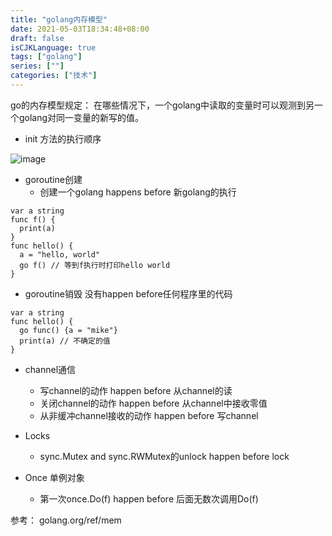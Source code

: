 ```yaml
---
title: "golang内存模型"
date: 2021-05-03T18:34:48+08:00
draft: false
isCJKLanguage: true
tags: ["golang"]
series: [""]
categories: ["技术"]
---
```


go的内存模型规定： 在哪些情况下，一个golang中读取的变量时可以观测到另一个golang对同一变量的新写的值。

+ init 方法的执行顺序

![image](/golang/init_func_order.png)

+ goroutine创建
  + 创建一个golang happens before 新golang的执行

```
var a string
func f() {
  print(a)
}
func hello() {
  a = "hello, world"
  go f() // 等到f执行时打印hello world
}
```

+ goroutine销毁 没有happen before任何程序里的代码
```
var a string
func hello() {
  go func() {a = "mike"}
  print(a) // 不确定的值
}
```

+ channel通信
  + 写channel的动作 happen before 从channel的读
  + 关闭channel的动作 happen before 从channel中接收零值
  + 从非缓冲channel接收的动作 happen before 写channel

+ Locks 
  + sync.Mutex and sync.RWMutex的unlock happen before lock

+ Once  单例对象
  + 第一次once.Do(f) happen before 后面无数次调用Do(f)
  

参考： golang.org/ref/mem

